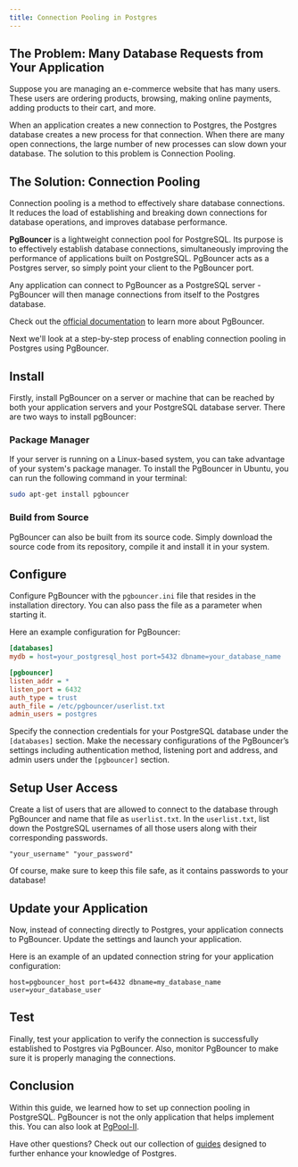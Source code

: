 ```yaml
---
title: Connection Pooling in Postgres
---
```


## The Problem: Many Database Requests from Your Application

Suppose you are managing an e-commerce website that has many users. These users are ordering products, browsing, making online payments, adding products to their cart, and more.

When an application creates a new connection to Postgres, the Postgres database creates a new process for that connection. When there are many open connections, the large number of new processes can slow down your database. The solution to this problem is Connection Pooling.

## The Solution: Connection Pooling

Connection pooling is a method to effectively share database connections. It reduces the load of establishing and breaking down connections for database operations, and improves database performance.

**PgBouncer** is a lightweight connection pool for PostgreSQL. Its purpose is to effectively establish database connections, simultaneously improving the performance of applications built on PostgreSQL. PgBouncer acts as a Postgres server, so simply point your client to the PgBouncer port.

Any application can connect to PgBouncer as a PostgreSQL server - PgBouncer will then manage connections from itself to the Postgres database.

Check out the [official documentation](https://www.pgbouncer.org/) to learn more about PgBouncer.

Next we'll look at a step-by-step process of enabling connection pooling in Postgres using PgBouncer.

## Install

Firstly, install PgBouncer on a server or machine that can be reached by both your application servers and your PostgreSQL database server. There are two ways to install pgBouncer:

### Package Manager

If your server is running on a Linux-based system, you can take advantage of your system's package manager. To install the PgBouncer in Ubuntu, you can run the following command in your terminal:

```sh
sudo apt-get install pgbouncer
```

### Build from Source

PgBouncer can also be built from its source code. Simply download the source code from its repository, compile it and install it in your system.

## Configure

Configure PgBouncer with the `pgbouncer.ini` file that resides in the installation directory. You can also pass the file as a parameter when starting it.

Here an example configuration for PgBouncer:

```ini
[databases]
mydb = host=your_postgresql_host port=5432 dbname=your_database_name

[pgbouncer]
listen_addr = *
listen_port = 6432
auth_type = trust
auth_file = /etc/pgbouncer/userlist.txt
admin_users = postgres
```

Specify the connection credentials for your PostgreSQL database under the `[databases]` section. Make the necessary configurations of the PgBouncer’s settings including authentication method, listening port and address, and admin users under the `[pgbouncer]` section.

## Setup User Access

Create a list of users that are allowed to connect to the database through PgBouncer and name that file as `userlist.txt`. In the `userlist.txt`, list down the PostgreSQL usernames of all those users along with their corresponding passwords.

```
"your_username" "your_password"
```

Of course, make sure to keep this file safe, as it contains passwords to your database!

## Update your Application

Now, instead of connecting directly to Postgres, your application connects to PgBouncer. Update the settings and launch your application.

Here is an example of an updated connection string for your application configuration:

```
host=pgbouncer_host port=6432 dbname=my_database_name user=your_database_user
```

## Test

Finally, test your application to verify the connection is successfully established to Postgres via PgBouncer. Also, monitor PgBouncer to make sure it is properly managing the connections.

## Conclusion

Within this guide, we learned how to set up connection pooling in PostgreSQL. PgBouncer is not the only application that helps implement this. You can also look at [PgPool-II](https://www.pgpool.net/mediawiki/index.php/Main_Page).

Have other questions? Check out our collection of [guides](https://tembo.io/docs/category/postgres-guides) designed to further enhance your knowledge of Postgres.
